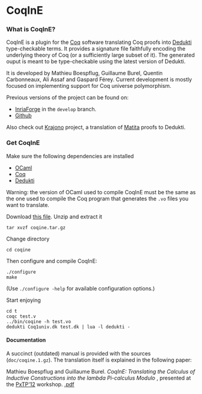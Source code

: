 CoqInE
======

### What is CoqInE?

CoqInE is a plugin for the [Coq](http://coq.inria.fr/) software translating Coq proofs into [Dedukti](https://www.rocq.inria.fr/deducteam/Dedukti/index.html) type-checkable terms.
It provides a signature file faithfully encoding the underlying theory of Coq (or a sufficiently large subset of it).
The generated ouput is meant to be type-checkable using the latest version of Dedukti.

It is developed by Mathieu Boespflug, Guillaume Burel, Quentin Carbonneaux, Ali Assaf and Gaspard Férey.
Current development is mostly focused on implementing support for Coq universe polymorphism.

Previous versions of the project can be found on:
* [InriaForge](https://gforge.inria.fr/projects/coqine/) in the `develop` branch.
* [Github](https://github.com/gburel/coqine)

Also check out [Krajono](https://gforge.inria.fr/projects/krajono/) project, a translation of [Matita](http://matita.cs.unibo.it/) proofs to Dedukti.

### Get CoqInE

Make sure the following dependencies are installed
* [OCaml](https://ocaml.org/docs/install.html)
* [Coq](https://github.com/coq/coq/wiki/Installation-of-Coq-on-Linux)
* [Dedukti](https://github.com/Deducteam/Dedukti/blob/master/README.md)

Warning: the version of OCaml used to compile CoqInE must be the same as the one used to compile the Coq program that generates the `.vo` files you want to translate.

Download [this file](http://www.ensiie.fr/~guillaume.burel/download/coqine.tar.gz). Unzip and extract it 

    tar xvzf coqine.tar.gz

Change directory

    cd coqine

Then configure and compile CoqInE:

    ./configure
    make

(Use `./configure -help` for available configuration options.)

Start enjoying

    cd t
    coqc test.v
    ../bin/coqine -h test.vo
    dedukti Coq1univ.dk test.dk | lua -l dedukti -

#### Documentation

A succinct (outdated) manual is provided with the sources (`doc/coqine.1.gz`).
The translation itself is explained in the following paper:

Mathieu Boespflug and Guillaume Burel.
*CoqInE: Translating the Calculus of Inductive Constructions into the lambda Pi-calculus Modulo*
, presented at the [PxTP'12](http://pxtp2012.inria.fr/) workshop.  [.pdf](http://www.ensiie.fr/~guillaume.burel/download/boespflug12coqine.pdf)

